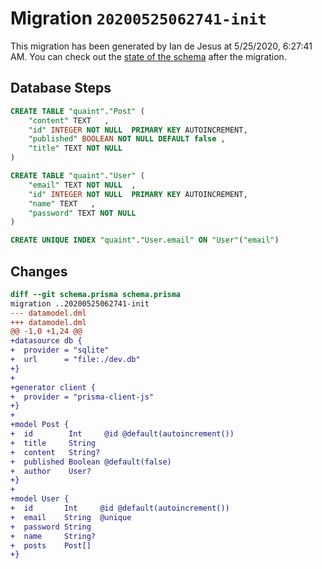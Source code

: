 # Migration `20200525062741-init`

This migration has been generated by Ian de Jesus at 5/25/2020, 6:27:41 AM.
You can check out the [state of the schema](./schema.prisma) after the migration.

## Database Steps

```sql
CREATE TABLE "quaint"."Post" (
    "content" TEXT   ,
    "id" INTEGER NOT NULL  PRIMARY KEY AUTOINCREMENT,
    "published" BOOLEAN NOT NULL DEFAULT false ,
    "title" TEXT NOT NULL  
) 

CREATE TABLE "quaint"."User" (
    "email" TEXT NOT NULL  ,
    "id" INTEGER NOT NULL  PRIMARY KEY AUTOINCREMENT,
    "name" TEXT   ,
    "password" TEXT NOT NULL  
) 

CREATE UNIQUE INDEX "quaint"."User.email" ON "User"("email")
```

## Changes

```diff
diff --git schema.prisma schema.prisma
migration ..20200525062741-init
--- datamodel.dml
+++ datamodel.dml
@@ -1,0 +1,24 @@
+datasource db {
+  provider = "sqlite"
+  url      = "file:./dev.db"
+}
+
+generator client {
+  provider = "prisma-client-js"
+}
+
+model Post {
+  id        Int     @id @default(autoincrement())
+  title     String
+  content   String?
+  published Boolean @default(false)
+  author    User?
+}
+
+model User {
+  id       Int     @id @default(autoincrement())
+  email    String  @unique
+  password String
+  name     String?
+  posts    Post[]
+}
```


